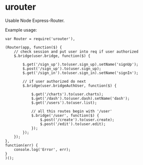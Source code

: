 # urouter
Usable Node Express-Router.

Example usage:

    var Router = require('urouter'),

    (Router(app, function($) {
        // check session and put user into req if user authorized
        $.bridge(user.bridge, function($) {

            $.get('/sign_up').to(user.sign_up).setName('signUp');
            $.post('/sign_up').to(user.sign_up);
            $.get('/sign_in').to(user.sign_in).setName('signIn');

            // if user authorized do next
            $.bridge(user.bridgeAuthUser, function($) {

                $.get('/charts').to(user.charts);
                $.get('/dash').to(user.dash).setName('dash');
                $.get('/users').to(user.list);
            
                // all this routes begin with '/user'
                $.bridge('/user', function($) {
                    $.post('/create').to(user.create);
                    $.post('/edit').to(user.edit);
                });
            });
        });
    },
    function(err) {
        console.log('Error', err);
    }
    )();
